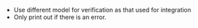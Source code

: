 - Use different model for verification as that used for integration
- Only print out if there is an error.